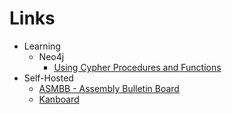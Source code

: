 # Links
  
  * Learning
    * Neo4j
      * [Using Cypher Procedures and Functions](https://www.youtube.com/watch?v=tbyf7_LmLTM)
  * Self-Hosted
    * [ASMBB - Assembly Bulletin Board](https://board.asm32.info/asmbb/asmbb-v2-6-has-been-officially-released.278/) 
	* [Kanboard](https://kanboard.org/)
    
